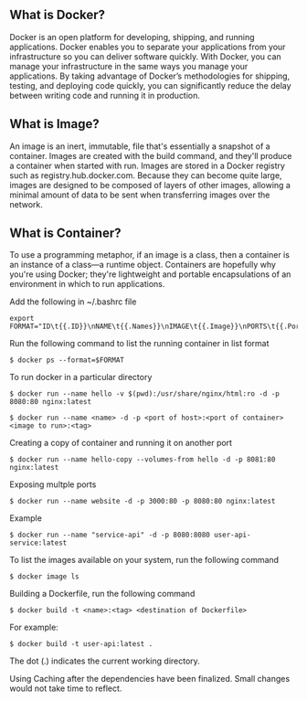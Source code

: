 ## What is Docker?

Docker is an open platform for developing, shipping, and running applications. Docker enables you to separate your applications from your infrastructure so you can deliver software quickly. With Docker, you can manage your infrastructure in the same ways you manage your applications. By taking advantage of Docker’s methodologies for shipping, testing, and deploying code quickly, you can significantly reduce the delay between writing code and running it in production.

## What is Image?

An image is an inert, immutable, file that's essentially a snapshot of a container. Images are created with the build command, and they'll produce a container when started with run. Images are stored in a Docker registry such as registry.hub.docker.com. Because they can become quite large, images are designed to be composed of layers of other images, allowing a minimal amount of data to be sent when transferring images over the network.
## What is Container?

To use a programming metaphor, if an image is a class, then a container is an instance of a class—a runtime object. Containers are hopefully why you're using Docker; they're lightweight and portable encapsulations of an environment in which to run applications.


Add the following in ~/.bashrc file

```shell
export FORMAT="ID\t{{.ID}}\nNAME\t{{.Names}}\nIMAGE\t{{.Image}}\nPORTS\t{{.Ports}}\nCOMMAND\t{{.Command}}\nCREATED\t{{.CreatedAt}}\nSTATUS\t{{.Status}}\n"
```

Run the following command to list the running container in list format

```shell
$ docker ps --format=$FORMAT
```

To run docker in a particular directory

```shell
$ docker run --name hello -v $(pwd):/usr/share/nginx/html:ro -d -p 8080:80 nginx:latest
```

```shell
$ docker run --name <name> -d -p <port of host>:<port of container> <image to run>:<tag>
```

Creating a copy of container and running it on another port

```shell
$ docker run --name hello-copy --volumes-from hello -d -p 8081:80 nginx:latest
```
Exposing multple ports 

```shell
$ docker run --name website -d -p 3000:80 -p 8080:80 nginx:latest
```

Example

```shell
$ docker run --name "service-api" -d -p 8080:8080 user-api-service:latest
```

To list the images available on your system, run the following command

```shell
$ docker image ls
```

Building a Dockerfile, run the following command

```shell
$ docker build -t <name>:<tag> <destination of Dockerfile>
```
For example:

```shell
$ docker build -t user-api:latest .
```
The dot (.) indicates the current working directory.


Using Caching after the dependencies have been finalized. Small changes would not take time to reflect.



